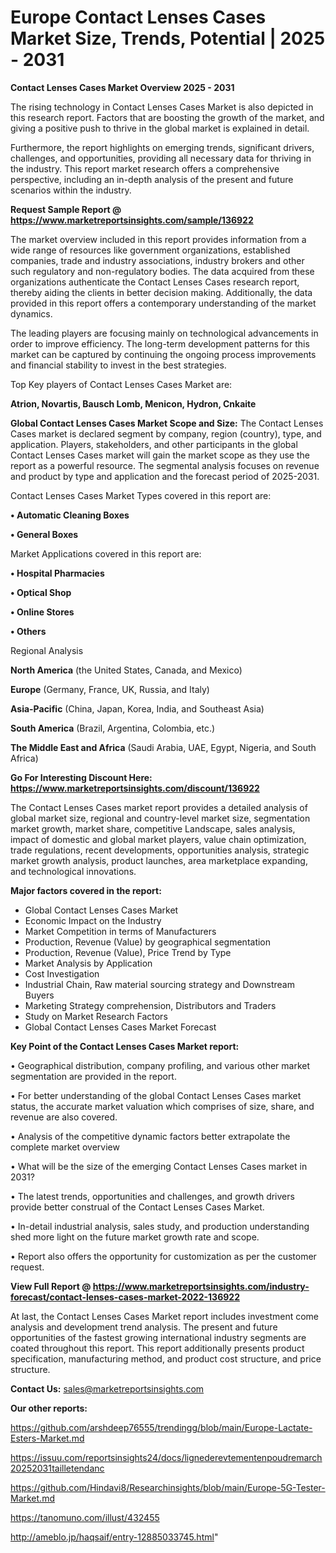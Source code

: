 # Europe Contact Lenses Cases Market Size, Trends, Potential | 2025 - 2031

<Strong> Contact Lenses Cases Market Overview 2025 - 2031</strong>

The rising technology in Contact Lenses Cases Market is also depicted in this research report. Factors that are boosting the growth of the market, and giving a positive push to thrive in the global market is explained in detail.

Furthermore, the report highlights on emerging trends, significant drivers, challenges, and opportunities, providing all necessary data for thriving in the industry. This report market research offers a comprehensive perspective, including an in-depth analysis of the present and future scenarios within the industry.

<strong>Request Sample Report @ <a href=https://www.marketreportsinsights.com/sample/136922>https://www.marketreportsinsights.com/sample/136922</a></strong>

The market overview included in this report provides information from a wide range of resources like government organizations, established companies, trade and industry associations, industry brokers and other such regulatory and non-regulatory bodies. The data acquired from these organizations authenticate the Contact Lenses Cases research report, thereby aiding the clients in better decision making. Additionally, the data provided in this report offers a contemporary understanding of the market dynamics.

The leading players are focusing mainly on technological advancements in order to improve efficiency. The long-term development patterns for this market can be captured by continuing the ongoing process improvements and financial stability to invest in the best strategies.

Top Key players of Contact Lenses Cases Market are:

<strong>Atrion, Novartis, Bausch  Lomb, Menicon, Hydron, Cnkaite</strong>

<strong><b>Global Contact Lenses Cases Market Scope and Size:</b></strong>
The Contact Lenses Cases market is declared segment by company, region (country), type, and application. Players, stakeholders, and other participants in the global Contact Lenses Cases market will gain the market scope as they use the report as a powerful resource. The segmental analysis focuses on revenue and product by type and application and the forecast period of 2025-2031.

Contact Lenses Cases Market Types covered in this report are:

<strong>• Automatic Cleaning Boxes

• General Boxes</strong>

Market Applications covered in this report are:

<strong>• Hospital Pharmacies

• Optical Shop

• Online Stores

• Others</strong> 

Regional Analysis

<strong>North America</strong> (the United States, Canada, and Mexico)

<strong>Europe</strong> (Germany, France, UK, Russia, and Italy)

<strong>Asia-Pacific</strong> (China, Japan, Korea, India, and Southeast Asia)

<strong>South America</strong> (Brazil, Argentina, Colombia, etc.)

<strong>The Middle East and Africa</strong> (Saudi Arabia, UAE, Egypt, Nigeria, and South Africa)

<strong>Go For Interesting Discount Here: <a href=https://www.marketreportsinsights.com/discount/136922>https://www.marketreportsinsights.com/discount/136922</a></strong>

The Contact Lenses Cases market report provides a detailed analysis of global market size, regional and country-level market size, segmentation market growth, market share, competitive Landscape, sales analysis, impact of domestic and global market players, value chain optimization, trade regulations, recent developments, opportunities analysis, strategic market growth analysis, product launches, area marketplace expanding, and technological innovations.

<strong><b>Major factors covered in the report:</b></strong>
<ul>
  <li>Global Contact Lenses Cases Market </li>
  <li>Economic Impact on the Industry</li>
  <li>Market Competition in terms of Manufacturers</li>
  <li>Production, Revenue (Value) by geographical segmentation</li>
  <li>Production, Revenue (Value), Price Trend by Type</li>
  <li>Market Analysis by Application</li>
  <li>Cost Investigation</li>
  <li>Industrial Chain, Raw material sourcing strategy and Downstream Buyers</li>
  <li>Marketing Strategy comprehension, Distributors and Traders</li>
  <li>Study on Market Research Factors</li>
  <li>Global Contact Lenses Cases Market Forecast</li>
</ul>

<strong><b>Key Point of the Contact Lenses Cases Market report:</b></strong>

• Geographical distribution, company profiling, and various other market segmentation are provided in the report.

• For better understanding of the global Contact Lenses Cases market status, the accurate market valuation which comprises of size, share, and revenue are also covered.

• Analysis of the competitive dynamic factors better extrapolate the complete market overview

• What will be the size of the emerging Contact Lenses Cases market in 2031?

• The latest trends, opportunities and challenges, and growth drivers provide better construal of the Contact Lenses Cases Market.

• In-detail industrial analysis, sales study, and production understanding shed more light on the future market growth rate and scope.

• Report also offers the opportunity for customization as per the customer request.

<strong><b>View Full Report @ <a href=https://www.marketreportsinsights.com/industry-forecast/contact-lenses-cases-market-2022-136922>https://www.marketreportsinsights.com/industry-forecast/contact-lenses-cases-market-2022-136922</a></b></strong>


At last, the Contact Lenses Cases Market report includes investment come analysis and development trend analysis. The present and future opportunities of the fastest growing international industry segments are coated throughout this report. This report additionally presents product specification, manufacturing method, and product cost structure, and price structure.

<strong>Contact Us:</strong>
sales@marketreportsinsights.com

<strong>Our other reports:</strong>

<a href=https://github.com/arshdeep76555/trendingg/blob/main/Europe-Lactate-Esters-Market.md>https://github.com/arshdeep76555/trendingg/blob/main/Europe-Lactate-Esters-Market.md</a>

<a href=https://issuu.com/reportsinsights24/docs/lignederevtementenpoudremarch20252031tailletendanc>https://issuu.com/reportsinsights24/docs/lignederevtementenpoudremarch20252031tailletendanc</a>

<a href=https://github.com/Hindavi8/Researchinsights/blob/main/Europe-5G-Tester-Market.md>https://github.com/Hindavi8/Researchinsights/blob/main/Europe-5G-Tester-Market.md</a>

<a href=https://tanomuno.com/illust/432455>https://tanomuno.com/illust/432455</a>

<a href=http://ameblo.jp/haqsaif/entry-12885033745.html>http://ameblo.jp/haqsaif/entry-12885033745.html</a>"
